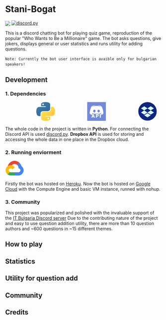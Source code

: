 # Stani-Bogat

  <a>
      <img src="https://i.imgur.com/WX5gvAa.png" align="center">
  </a>

  <a href="https://github.com/Rapptz/discord.py/">
      <img src="https://img.shields.io/badge/discord-py-blue.svg" alt="discord.py">
  </a>

This is a discord chatting bot for playing quiz game, reproduction of the popular "Who Wants to Be a Millionaire" game.
The bot asks questions, give jokers, displays general or user statistics and runs utility for adding questions.

`Note: Currently the bot user interface is avaible only for bulgarian speakers!`

## Development

### 1. Dependencies
<div display="inline-block">
  <a >
      <img style="margin-left: 100px" width=60 src="docs/assets/python_logo.png">
  </a>
  <a >
      <img style="margin-left: 100px" width=60 src="docs/assets/discord_api_logo.png">
  </a>
  <a>
      <img style="margin-left: 100px" width=60 src="docs/assets/dropbox_logo.png">
  </a>
</div>

The whole code in the project is written in **Python**.
For connecting the Discord API is used [discord.py](https://github.com/Rapptz/discord.py "Popular Discord API wrapper written in Python").
**Dropbox API** is used for storing and accessing the whole data in one place in the Dropbox cloud.


### 2. Running enviorment
<div>
  <a>
      <img width=60 src="docs/assets/google_cloud_logo.png">
  </a>
</div>

Firstly the bot was hosted on [Heroku](https://www.heroku.com).
Now the bot is hosted on [Google Cloud](https://cloud.google.com) with the Compute Engine and basic VM instance, runned with nohup.

### 3. Community
This project was popularized and polished with the invaluable support of the [IT Bulgaria Discord server](http://discord.gg/dRrdYQf "Largest IT bulgarian Discord server")
Due to the contributing nature of the project and easy to use question addition utility, there are more than 10 question authors and ~600 questions in ~15 different themes.

## How to play

## Statistics

## Utility for question add

## Community

## Credits
